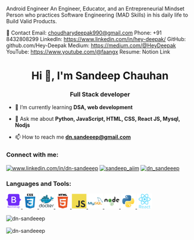 Android Engineer
An Engineer, Educator, and an Entrepreneurial Mindset Person who practices Software Engineering (MAD Skills) in his daily life to Build Valid Products.

📧 Contact
Email: choudharydeepak990@gmail.com
Phone: +91 8432808299
LinkedIn: https://www.linkedin.com/in/hey-deepak/
GitHub: github.com/Hey-Deepak
Medium: https://medium.com/@HeyDeepak
YouTube: https://www.youtube.com/@faangx
Resume: Notion Link

<h1 align="center">Hi 👋, I'm Sandeep Chauhan</h1>
<h3 align="center">Full Stack developer</h3>

- 🌱 I’m currently learning **DSA, web development**

- 💬 Ask me about **Python, JavaScript, HTML, CSS, React JS, Mysql, Nodjs**

- 📫 How to reach me **dn.sandeeep@gmail.com**

<h3 align="left">Connect with me:</h3>
<p align="left">
<a href="https://linkedin.com/in/www.linkedin.com/in/dn-sandeeep" target="blank"><img align="center" src="https://raw.githubusercontent.com/rahuldkjain/github-profile-readme-generator/master/src/images/icons/Social/linked-in-alt.svg" alt="www.linkedin.com/in/dn-sandeeep" height="30" width="40" /></a>
<a href="https://www.codechef.com/users/sandeep_aiim" target="blank"><img align="center" src="https://cdn.jsdelivr.net/npm/simple-icons@3.1.0/icons/codechef.svg" alt="sandeep_aiim" height="30" width="40" /></a>
<a href="https://www.leetcode.com/dn_sandeeep" target="blank"><img align="center" src="https://raw.githubusercontent.com/rahuldkjain/github-profile-readme-generator/master/src/images/icons/Social/leet-code.svg" alt="dn_sandeeep" height="30" width="40" /></a>
</p>

<h3 align="left">Languages and Tools:</h3>
<p align="left"> <a href="https://getbootstrap.com" target="_blank" rel="noreferrer"> <img src="https://raw.githubusercontent.com/devicons/devicon/master/icons/bootstrap/bootstrap-plain-wordmark.svg" alt="bootstrap" width="40" height="40"/> </a> <a href="https://www.w3schools.com/css/" target="_blank" rel="noreferrer"> <img src="https://raw.githubusercontent.com/devicons/devicon/master/icons/css3/css3-original-wordmark.svg" alt="css3" width="40" height="40"/> </a> <a href="https://www.docker.com/" target="_blank" rel="noreferrer"> <img src="https://raw.githubusercontent.com/devicons/devicon/master/icons/docker/docker-original-wordmark.svg" alt="docker" width="40" height="40"/> </a> <a href="https://www.w3.org/html/" target="_blank" rel="noreferrer"> <img src="https://raw.githubusercontent.com/devicons/devicon/master/icons/html5/html5-original-wordmark.svg" alt="html5" width="40" height="40"/> </a> <a href="https://developer.mozilla.org/en-US/docs/Web/JavaScript" target="_blank" rel="noreferrer"> <img src="https://raw.githubusercontent.com/devicons/devicon/master/icons/javascript/javascript-original.svg" alt="javascript" width="40" height="40"/> </a> <a href="https://www.mysql.com/" target="_blank" rel="noreferrer"> <img src="https://raw.githubusercontent.com/devicons/devicon/master/icons/mysql/mysql-original-wordmark.svg" alt="mysql" width="40" height="40"/> </a> <a href="https://nodejs.org" target="_blank" rel="noreferrer"> <img src="https://raw.githubusercontent.com/devicons/devicon/master/icons/nodejs/nodejs-original-wordmark.svg" alt="nodejs" width="40" height="40"/> </a> <a href="https://www.python.org" target="_blank" rel="noreferrer"> <img src="https://raw.githubusercontent.com/devicons/devicon/master/icons/python/python-original.svg" alt="python" width="40" height="40"/> </a> <a href="https://reactjs.org/" target="_blank" rel="noreferrer"> <img src="https://raw.githubusercontent.com/devicons/devicon/master/icons/react/react-original-wordmark.svg" alt="react" width="40" height="40"/> </a> </p>

<p><img align="center" src="https://github-readme-stats.vercel.app/api/top-langs?username=dn-sandeeep&show_icons=true&locale=en&layout=compact" alt="dn-sandeeep" /></p>

<p><img align="center" src="https://github-readme-streak-stats.herokuapp.com/?user=dn-sandeeep&" alt="dn-sandeeep" /></p>
